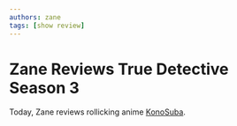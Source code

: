 ```yaml
---
authors: zane
tags: [show review]
---
```

# Zane Reviews True Detective Season 3

Today, Zane reviews rollicking anime [KonoSuba](/reviews/shows/konosuba).
